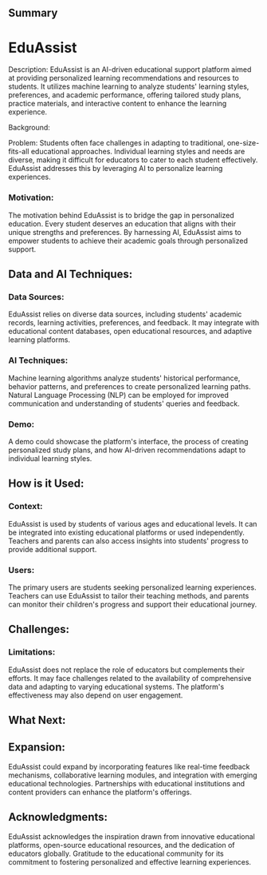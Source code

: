 ## Summary
# EduAssist
Description: 
EduAssist is an AI-driven educational support platform aimed at providing personalized learning recommendations and resources to students. It utilizes machine learning to analyze students' learning styles, preferences, and academic performance, offering tailored study plans, practice materials, and interactive content to enhance the learning experience.

Background:

Problem: 
Students often face challenges in adapting to traditional, one-size-fits-all educational approaches. Individual learning styles and needs are diverse, making it difficult for educators to cater to each student effectively. EduAssist addresses this by leveraging AI to personalize learning experiences.

### Motivation:
The motivation behind EduAssist is to bridge the gap in personalized education. Every student deserves an education that aligns with their unique strengths and preferences. By harnessing AI, EduAssist aims to empower students to achieve their academic goals through personalized support.

## Data and AI Techniques:

### Data Sources:
EduAssist relies on diverse data sources, including students' academic records, learning activities, preferences, and feedback. It may integrate with educational content databases, open educational resources, and adaptive learning platforms.

### AI Techniques:
Machine learning algorithms analyze students' historical performance, behavior patterns, and preferences to create personalized learning paths. Natural Language Processing (NLP) can be employed for improved communication and understanding of students' queries and feedback.

### Demo:
A demo could showcase the platform's interface, the process of creating personalized study plans, and how AI-driven recommendations adapt to individual learning styles.

## How is it Used:

### Context:
EduAssist is used by students of various ages and educational levels. It can be integrated into existing educational platforms or used independently. Teachers and parents can also access insights into students' progress to provide additional support.

### Users:
The primary users are students seeking personalized learning experiences. Teachers can use EduAssist to tailor their teaching methods, and parents can monitor their children's progress and support their educational journey.

## Challenges:

### Limitations:
EduAssist does not replace the role of educators but complements their efforts. It may face challenges related to the availability of comprehensive data and adapting to varying educational systems. The platform's effectiveness may also depend on user engagement.

## What Next:

## Expansion:
EduAssist could expand by incorporating features like real-time feedback mechanisms, collaborative learning modules, and integration with emerging educational technologies. Partnerships with educational institutions and content providers can enhance the platform's offerings.

## Acknowledgments:

EduAssist acknowledges the inspiration drawn from innovative educational platforms, open-source educational resources, and the dedication of educators globally. Gratitude to the educational community for its commitment to fostering personalized and effective learning experiences.
